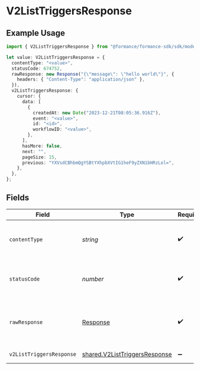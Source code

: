 # V2ListTriggersResponse

## Example Usage

```typescript
import { V2ListTriggersResponse } from "@formance/formance-sdk/sdk/models/operations";

let value: V2ListTriggersResponse = {
  contentType: "<value>",
  statusCode: 674752,
  rawResponse: new Response("{\"message\": \"hello world\"}", {
    headers: { "Content-Type": "application/json" },
  }),
  v2ListTriggersResponse: {
    cursor: {
      data: [
        {
          createdAt: new Date("2023-12-21T08:05:36.916Z"),
          event: "<value>",
          id: "<id>",
          workflowID: "<value>",
        },
      ],
      hasMore: false,
      next: "",
      pageSize: 15,
      previous: "YXVsdCBhbmQgYSBtYXhpbXVtIG1heF9yZXN1bHRzLol=",
    },
  },
};
```

## Fields

| Field                                                                                 | Type                                                                                  | Required                                                                              | Description                                                                           |
| ------------------------------------------------------------------------------------- | ------------------------------------------------------------------------------------- | ------------------------------------------------------------------------------------- | ------------------------------------------------------------------------------------- |
| `contentType`                                                                         | *string*                                                                              | :heavy_check_mark:                                                                    | HTTP response content type for this operation                                         |
| `statusCode`                                                                          | *number*                                                                              | :heavy_check_mark:                                                                    | HTTP response status code for this operation                                          |
| `rawResponse`                                                                         | [Response](https://developer.mozilla.org/en-US/docs/Web/API/Response)                 | :heavy_check_mark:                                                                    | Raw HTTP response; suitable for custom response parsing                               |
| `v2ListTriggersResponse`                                                              | [shared.V2ListTriggersResponse](../../../sdk/models/shared/v2listtriggersresponse.md) | :heavy_minus_sign:                                                                    | List of triggers                                                                      |